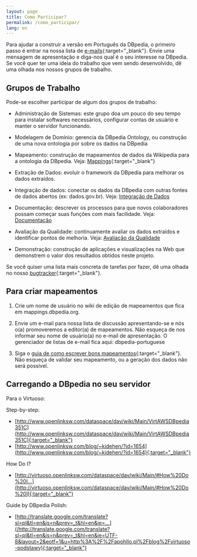 ```yaml
---
layout: page
title: Como Participar?
permalink: /como_participar/
lang: en
---
```


Para ajudar a construir a versão em Português da DBpedia, o primeiro passo é entrar na nossa lista de [e-mails](https://lists.sourceforge.net/lists/listinfo/dbpedia-portuguese){:target="_blank"}. Envie uma mensagem de apresentação e diga-nos qual é o seu interesse na DBpedia. Se você quer ter uma ideia do trabalho que vem sendo desenvolvido, dê uma olhada nos nossos grupos de trabalho.

## Grupos de Trabalho

Pode-se escolher participar de algum dos grupos de trabalho:

* Administração de Sistemas: este grupo doa um pouco do seu tempo para instalar softwares necessários, configurar contas de usuário e manter o servidor funcionando.

* Modelagem de Domínio: gerencia da DBpedia Ontology, ou construção de uma nova ontologia por sobre os dados na DBpedia

* Mapeamento: construção de mapeamentos de dados da Wikipedia para a ontologia da DBpedia. Veja: [Mappings](http://mappings.dbpedia.org/){:target="_blank"}

* Extração de Dados: evoluir o framework da DBpedia para melhorar os dados extraídos.

* Integração de dados: conectar os dados da DBpedia com outras fontes de dados abertos (ex: dados.gov.br). Veja: [Integração de Dados](integracao)

* Documentação: descrever os processos para que novos colaboradores possam começar suas funções com mais facilidade. Veja: [Documentação](documentacao)

* Avaliação da Qualidade: continuamente avaliar os dados extraídos e identificar pontos de melhoria. Veja: [Avaliação da Qualidade](qualidade)

* Demonstração: construção de aplicações e visualizações na Web que demonstrem o valor dos resultados obtidos neste projeto.


Se você quiser uma lista mais concreta de tarefas por fazer, dê uma olhada no nosso [bugtracker](https://github.com/dbpedia-pt/dbpedia-pt.github.io/issues){:target="_blank"}.

## Para criar mapeamentos

1. Crie um nome de usuário no wiki de edição de mapeamentos que fica em mappings.dbpedia.org.

2. Envie um e-mail para nossa lista de discussão apresentando-se e nós o(a) promoveremos a editor(a) de mapeamentos. Não esqueça de nos informar seu nome de usuário(a) no e-mail de apresentação. O gerenciador de listas de e-mail fica aqui: dbpedia-portuguese

3. Siga o [guia de como escrever bons mapeamentos](http://mappings.dbpedia.org/index.php/Mapping_Guide){:target="_blank"}. Não esqueça de validar seu mapeamento, ou a geração dos dados não será possível.

## Carregando a DBpedia no seu servidor

Para o Virtuoso:

Step-by-step:

* [http://www.openlinksw.com/dataspace/dav/wiki/Main/VirtAWSDBpedia351C](http://www.openlinksw.com/dataspace/dav/wiki/Main/VirtAWSDBpedia351C){:target="_blank"}
* [http://www.openlinksw.com/blog/~kidehen/?id=1654](http://www.openlinksw.com/blog/~kidehen/?id=1654){:target="_blank"}

How Do I?

* [http://virtuoso.openlinksw.com/dataspace/dav/wiki/Main/#How%20Do%20I...](http://virtuoso.openlinksw.com/dataspace/dav/wiki/Main/#How%20Do%20I){:target="_blank"}


Guide by DBpedia Polish:

* [http://translate.google.com/translate?sl=pl&tl=en&js=n&prev=_t&hl=en&ie=...](/http://translate.google.com/translate?sl=pl&tl=en&js=n&prev=_t&hl=en&ie=UTF-8&layout=2&eotf=1&u=http%3A%2F%2Fapohllo.pl%2Fblog%2Fvirtuoso-podstawy){:target="_blank"}

